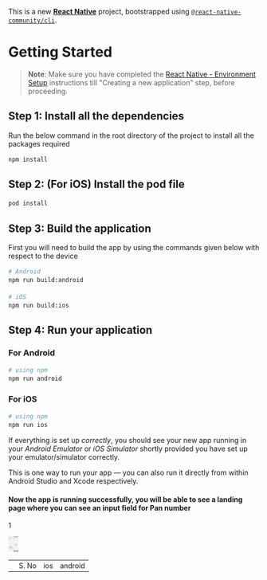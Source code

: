 This is a new [**React Native**](https://reactnative.dev) project, bootstrapped using [`@react-native-community/cli`](https://github.com/react-native-community/cli).

# Getting Started

>**Note**: Make sure you have completed the [React Native - Environment Setup](https://reactnative.dev/docs/environment-setup) instructions till "Creating a new application" step, before proceeding.

## Step 1: Install all the dependencies

Run the below command in the root directory of the project to install all the packages required

```bash
npm install
```

## Step 2: (For iOS) Install the pod file

```bash
pod install
```

## Step 3: Build the application

First you will need to build the app by using the commands given below with respect to the device

```bash
# Android
npm run build:android

# iOS
npm run build:ios
```

## Step 4: Run your application

### For Android

```bash
# using npm
npm run android
```

### For iOS

```bash
# using npm
npm run ios
```

If everything is set up _correctly_, you should see your new app running in your _Android Emulator_ or _iOS Simulator_ shortly provided you have set up your emulator/simulator correctly.

This is one way to run your app — you can also run it directly from within Android Studio and Xcode respectively.

#### Now the app is running successfully, you will be able to see a landing page where you can see an input field for Pan number

<table>
  <th>
    <td>S. No</td>
    <td>ios</td>
  <td>android</td>
  </th>
  <tr>
    <p>1</p>
    <img src="https://github.com/Harshaapoorv/investwell-screenshots/blob/main/iOS%20Screenshots/landing_page.png" width="10" height="30"/>
    <img src="https://github.com/Harshaapoorv/investwell-screenshots/blob/main/Android%20Screenshots/landing_page.png" width="10" height="30"/>
  </tr>
</table>
